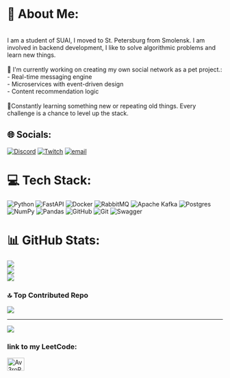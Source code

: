 # 💫 About Me:
<br>I am a student of SUAI, I moved to St. Petersburg from Smolensk. I am involved in backend development, I like to solve algorithmic problems and learn new things.<br><br>🚧 I'm currently working on creating my own social network as a pet project.:  <br>- Real-time messaging engine  <br>- Microservices with event-driven design  <br>- Сontent recommendation logic<br><br>🚀Constantly learning something new or repeating old things. Every challenge is a chance to level up the stack.  <br>


## 🌐 Socials:
[![Discord](https://img.shields.io/badge/Discord-%237289DA.svg?logo=discord&logoColor=white)](https://discord.gg/av3rorr) [![Twitch](https://img.shields.io/badge/Twitch-%239146FF.svg?logo=Twitch&logoColor=white)](https://twitch.tv/av3rorr) [![email](https://img.shields.io/badge/Email-D14836?logo=gmail&logoColor=white)](mailto:av3rorr@gmail.com) 

# 💻 Tech Stack:
![Python](https://img.shields.io/badge/python-3670A0?style=for-the-badge&logo=python&logoColor=ffdd54) ![FastAPI](https://img.shields.io/badge/FastAPI-005571?style=for-the-badge&logo=fastapi) ![Docker](https://img.shields.io/badge/docker-%230db7ed.svg?style=for-the-badge&logo=docker&logoColor=white) ![RabbitMQ](https://img.shields.io/badge/rabbitmq-FF6600?style=for-the-badge&logo=rabbitmq&logoColor=white) ![Apache Kafka](https://img.shields.io/badge/Apache%20Kafka-000?style=for-the-badge&logo=apachekafka) ![Postgres](https://img.shields.io/badge/postgres-%23316192.svg?style=for-the-badge&logo=postgresql&logoColor=white) ![NumPy](https://img.shields.io/badge/numpy-%23013243.svg?style=for-the-badge&logo=numpy&logoColor=white) ![Pandas](https://img.shields.io/badge/pandas-%23150458.svg?style=for-the-badge&logo=pandas&logoColor=white) ![GitHub](https://img.shields.io/badge/github-%23121011.svg?style=for-the-badge&logo=github&logoColor=white) ![Git](https://img.shields.io/badge/git-%23F05033.svg?style=for-the-badge&logo=git&logoColor=white) ![Swagger](https://img.shields.io/badge/-Swagger-%23Clojure?style=for-the-badge&logo=swagger&logoColor=white)
# 📊 GitHub Stats:
![](https://github-readme-stats.vercel.app/api?username=Av3roRR&theme=vue&hide_border=false&include_all_commits=false&count_private=false)<br/>
![](https://github-readme-streak-stats.herokuapp.com/?user=Av3roRR&theme=vue&hide_border=false)<br/>
![](https://github-readme-stats.vercel.app/api/top-langs/?username=Av3roRR&theme=vue&hide_border=false&include_all_commits=false&count_private=false&layout=compact)

### 🔝 Top Contributed Repo
![](https://github-contributor-stats.vercel.app/api?username=Av3roRR&limit=5&theme=merko&combine_all_yearly_contributions=true)

---
[![](https://visitcount.itsvg.in/api?id=Av3roRR&icon=0&color=0)](https://visitcount.itsvg.in)

<!-- Proudly created with GPRM ( https://gprm.itsvg.in ) -->

<h3 align="left">link to my LeetCode:</h3>
<p align="left">
<a href="https://leetcode.com/u/Av3roRR/" target="blank"><img align="center" src="https://raw.githubusercontent.com/rahuldkjain/github-profile-readme-generator/master/src/images/icons/Social/leet-code.svg" alt="Av3roRR" height="30" width="40" /></a>
</p>
